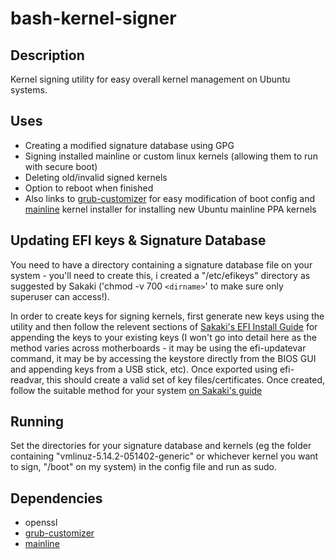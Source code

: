 # bash-kernel-signer

## Description

Kernel signing utility for easy overall kernel management on Ubuntu systems.

## Uses

* Creating a modified signature database using GPG
* Signing installed mainline or custom linux kernels (allowing them to run with secure boot)
* Deleting old/invalid signed kernels
* Option to reboot when finished
* Also links to [grub-customizer](https://launchpad.net/~danielrichter2007/+archive/ubuntu/grub-customizer) for easy modification of boot config and [mainline](https://github.com/bkw777/mainline) kernel installer for installing new Ubuntu mainline PPA kernels

## Updating EFI keys & Signature Database

You need to have a directory containing a signature database file on your system - you'll need to create this, i created a "/etc/efikeys" directory as suggested by Sakaki ('chmod -v 700 ``<dirname>``' to make sure only superuser can access!).

In order to create keys for signing kernels, first generate new keys using the utility and then follow the relevent sections of [Sakaki's EFI Install Guide](https://wiki.gentoo.org/wiki/User:Sakaki/Sakaki's_EFI_Install_Guide/Configuring_Secure_Boot) for appending the keys to your existing keys (I won't go into detail here as the method varies across motherboards - it may be using the efi-updatevar command, it may be by accessing the keystore directly from the BIOS GUI and appending keys from a USB stick, etc). Once exported using efi-readvar, this should create a valid set of key files/certificates.
Once created, follow the suitable method for your system [on Sakaki's guide](https://wiki.gentoo.org/wiki/User:Sakaki/Sakaki's_EFI_Install_Guide/Configuring_Secure_Boot#Installing_New_Keys_into_the_Keystore)

## Running

Set the directories for your signature database and kernels (eg the folder containing "vmlinuz-5.14.2-051402-generic" or whichever kernel you want to sign, "/boot" on my system) in the config file and run as sudo.

## Dependencies

* openssl
* [grub-customizer](https://launchpad.net/~danielrichter2007/+archive/ubuntu/grub-customizer)
* [mainline](https://github.com/bkw777/mainline)
